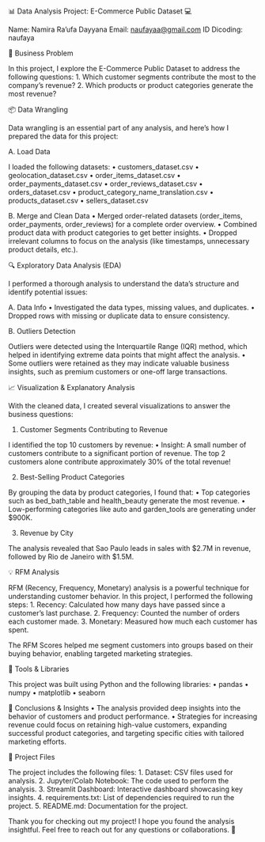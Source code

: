 📊 Data Analysis Project: E-Commerce Public Dataset 💻

Name: Namira Ra’ufa Dayyana
Email: naufayaa@gmail.com
ID Dicoding: naufaya

🚀 Business Problem

In this project, I explore the E-Commerce Public Dataset to address the following questions:
	1.	Which customer segments contribute the most to the company’s revenue?
	2.	Which products or product categories generate the most revenue?

📦 Data Wrangling

Data wrangling is an essential part of any analysis, and here’s how I prepared the data for this project:

A. Load Data

I loaded the following datasets:
	•	customers_dataset.csv
	•	geolocation_dataset.csv
	•	order_items_dataset.csv
	•	order_payments_dataset.csv
	•	order_reviews_dataset.csv
	•	orders_dataset.csv
	•	product_category_name_translation.csv
	•	products_dataset.csv
	•	sellers_dataset.csv

B. Merge and Clean Data
	•	Merged order-related datasets (order_items, order_payments, order_reviews) for a complete order overview.
	•	Combined product data with product categories to get better insights.
	•	Dropped irrelevant columns to focus on the analysis (like timestamps, unnecessary product details, etc.).

🔍 Exploratory Data Analysis (EDA)

I performed a thorough analysis to understand the data’s structure and identify potential issues:

A. Data Info
	•	Investigated the data types, missing values, and duplicates.
	•	Dropped rows with missing or duplicate data to ensure consistency.

B. Outliers Detection

Outliers were detected using the Interquartile Range (IQR) method, which helped in identifying extreme data points that might affect the analysis.
	•	Some outliers were retained as they may indicate valuable business insights, such as premium customers or one-off large transactions.

📈 Visualization & Explanatory Analysis

With the cleaned data, I created several visualizations to answer the business questions:

1. Customer Segments Contributing to Revenue

I identified the top 10 customers by revenue:
	•	Insight: A small number of customers contribute to a significant portion of revenue. The top 2 customers alone contribute approximately 30% of the total revenue!

2. Best-Selling Product Categories

By grouping the data by product categories, I found that:
	•	Top categories such as bed_bath_table and health_beauty generate the most revenue.
	•	Low-performing categories like auto and garden_tools are generating under $900K.

3. Revenue by City

The analysis revealed that Sao Paulo leads in sales with $2.7M in revenue, followed by Rio de Janeiro with $1.5M.

💡 RFM Analysis

RFM (Recency, Frequency, Monetary) analysis is a powerful technique for understanding customer behavior. In this project, I performed the following steps:
	1.	Recency: Calculated how many days have passed since a customer’s last purchase.
	2.	Frequency: Counted the number of orders each customer made.
	3.	Monetary: Measured how much each customer has spent.

The RFM Scores helped me segment customers into groups based on their buying behavior, enabling targeted marketing strategies.

🔨 Tools & Libraries

This project was built using Python and the following libraries:
	•	pandas
	•	numpy
	•	matplotlib
	•	seaborn

💬 Conclusions & Insights
	•	The analysis provided deep insights into the behavior of customers and product performance.
	•	Strategies for increasing revenue could focus on retaining high-value customers, expanding successful product categories, and targeting specific cities with tailored marketing efforts.

📂 Project Files

The project includes the following files:
	1.	Dataset: CSV files used for analysis.
	2.	Jupyter/Colab Notebook: The code used to perform the analysis.
	3.	Streamlit Dashboard: Interactive dashboard showcasing key insights.
	4.	requirements.txt: List of dependencies required to run the project.
	5.	README.md: Documentation for the project.

Thank you for checking out my project! I hope you found the analysis insightful. Feel free to reach out for any questions or collaborations. 🚀
